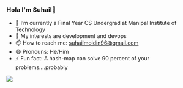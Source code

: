 ### Hola I'm Suhail👋


- 🔭 I’m currently a Final Year CS Undergrad at Manipal Institute of Technology 
- 👯 My interests are development and devops 
- 📫 How to reach me: suhailmoidin96@gmail.com
- 😄 Pronouns: He/Him
- ⚡ Fun fact: A hash-map can solve 90 percent of your problems....probably

<img src="https://github-readme-stats.vercel.app/api?username=suhailol&&show_icons=true&title_color=ffffff&icon_color=bb2acf&text_color=daf7dc&bg_color=151515">
